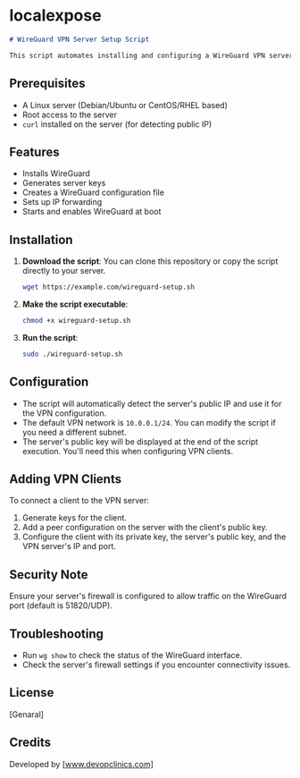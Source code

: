 # localexpose

```markdown
# WireGuard VPN Server Setup Script

This script automates installing and configuring a WireGuard VPN server on a Linux system. WireGuard is a simple, fast, modern VPN with state-of-the-art cryptography.
```
## Prerequisites

- A Linux server (Debian/Ubuntu or CentOS/RHEL based)
- Root access to the server
- `curl` installed on the server (for detecting public IP)

## Features

- Installs WireGuard
- Generates server keys
- Creates a WireGuard configuration file
- Sets up IP forwarding
- Starts and enables WireGuard at boot

## Installation

1. **Download the script**:
   You can clone this repository or copy the script directly to your server.

   ```bash
   wget https://example.com/wireguard-setup.sh
   ```

2. **Make the script executable**:
   
   ```bash
   chmod +x wireguard-setup.sh
   ```

3. **Run the script**:

   ```bash
   sudo ./wireguard-setup.sh
   ```

## Configuration

- The script will automatically detect the server's public IP and use it for the VPN configuration.
- The default VPN network is `10.0.0.1/24`. You can modify the script if you need a different subnet.
- The server's public key will be displayed at the end of the script execution. You'll need this when configuring VPN clients.

## Adding VPN Clients

To connect a client to the VPN server:

1. Generate keys for the client.
2. Add a peer configuration on the server with the client's public key.
3. Configure the client with its private key, the server's public key, and the VPN server's IP and port.

## Security Note

Ensure your server's firewall is configured to allow traffic on the WireGuard port (default is 51820/UDP).

## Troubleshooting

- Run `wg show` to check the status of the WireGuard interface.
- Check the server's firewall settings if you encounter connectivity issues.

## License

[Genaral]

## Credits

Developed by [www.devopclinics.com]

```

